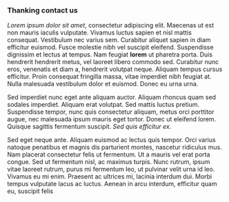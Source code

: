 ### Thanking contact us

*Lorem ipsum dolor sit amet*, consectetur adipiscing elit. Maecenas ut est non mauris iaculis vulputate. Vivamus luctus sapien et nisl mattis consequat. Vestibulum nec varius sem. Curabitur aliquet sapien in diam efficitur euismod. Fusce molestie nibh vel suscipit eleifend. Suspendisse dignissim et lectus at tempus. Nam feugiat **lorem** ut pharetra porta. Duis hendrerit hendrerit metus, vel laoreet libero commodo sed. Curabitur nunc eros, venenatis et diam a, hendrerit volutpat neque. Aliquam tempus cursus efficitur. Proin consequat fringilla massa, vitae imperdiet nibh feugiat at. Nulla malesuada vestibulum dolor et euismod. Donec eu urna urna.  
  
Sed imperdiet nunc eget ante aliquam auctor. Aliquam rhoncus quam sed sodales imperdiet. Aliquam erat volutpat. Sed mattis luctus pretium. Suspendisse tempor, nunc quis consectetur aliquam, metus orci porttitor augue, nec malesuada ipsum mauris eget tortor. Donec ut eleifend lorem. Quisque sagittis fermentum suscipit. *Sed quis efficitur ex*.  
  
Sed eget neque ante. Aliquam euismod ac lectus quis tempor. Orci varius natoque penatibus et magnis dis parturient montes, nascetur ridiculus mus. Nam placerat consectetur felis ut fermentum. Ut a mauris vel erat porta congue. Sed ut fermentum nisl, ac maximus turpis. Nunc rutrum, ipsum vitae laoreet rutrum, purus mi fermentum leo, ut pulvinar velit urna id leo. Vivamus eu mi enim. Praesent ac ultrices mi, lacinia interdum dui. Morbi tempus vulputate lacus ac luctus. Aenean in arcu interdum, efficitur quam eu, suscipit felis  
